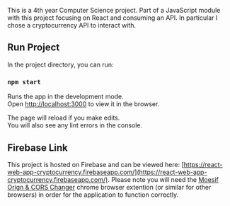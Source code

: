 This is a 4th year Computer Science project. Part of a JavaScript module with this project focusing on React and consuming an API. In particular I chose a cryptocurrency API to interact with.

## Run Project

In the project directory, you can run:

### `npm start`

Runs the app in the development mode.<br />
Open [http://localhost:3000](http://localhost:3000) to view it in the browser.

The page will reload if you make edits.<br />
You will also see any lint errors in the console.

## Firebase Link
This project is hosted on Firebase and can be viewed here: [https://react-web-app-cryptocurrency.firebaseapp.com/](https://react-web-app-cryptocurrency.firebaseapp.com/). Please note you will need the [Moesif Orign & CORS Changer](https://chrome.google.com/webstore/detail/moesif-orign-cors-changer/digfbfaphojjndkpccljibejjbppifbc) chrome browser extention (or similar for other browsers) in order for the application to function correctly.